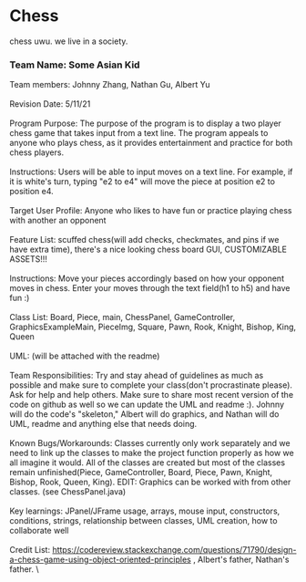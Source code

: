 # Chess
chess uwu.
we live in a society.

### Team Name: Some Asian Kid
Team members: Johnny Zhang, Nathan Gu, Albert Yu\
\
Revision Date: 5/11/21\
\
Program Purpose: The purpose of the program is to display a two player chess game that takes input from a text line. The program appeals to anyone who plays chess, as it provides entertainment and practice for both chess players. \
\
Instructions: Users will be able to input moves on a text line. For example, if it is white's turn, typing "e2 to e4" will move the piece at position e2 to position e4. \
\
Target User Profile: Anyone who likes to have fun or practice playing chess with another an opponent\
\
Feature List: scuffed chess(will add checks, checkmates, and pins if we have extra time), there's a nice looking chess board GUI, CUSTOMIZABLE ASSETS!!!\
\
Instructions: Move your pieces accordingly based on how your opponent moves in chess. Enter your moves through the text field(h1 to h5) and have fun :)\
\
Class List: Board, Piece, main, ChessPanel, GameController, GraphicsExampleMain, PieceImg, Square, Pawn, Rook, Knight, Bishop, King, Queen\
\
UML: (will be attached with the readme)\
\
Team Responsibilities: Try and stay ahead of guidelines as much as possible and make sure to complete your class(don't procrastinate please). Ask for help and help others. Make sure to share most recent version of the code on github as well so we can update the UML and readme :). Johnny will do the code's "skeleton," Albert will do graphics, and Nathan will do UML, readme and anything else that needs doing. \
\
Known Bugs/Workarounds: Classes currently only work separately and we need to link up the classes to make the project function properly as how we all imagine it would. All of the classes are created but most of the classes remain unfinished(Piece, GameController, Board, Piece, Pawn, Knight, Bishop, Rook, Queen, King). EDIT: Graphics can be worked with from other classes. (see ChessPanel.java)\
\
Key learnings: JPanel/JFrame usage, arrays, mouse input, constructors, conditions, strings, relationship between classes, UML creation, how to collaborate well \
\
Credit List: https://codereview.stackexchange.com/questions/71790/design-a-chess-game-using-object-oriented-principles , Albert's father, Nathan's father.
\
